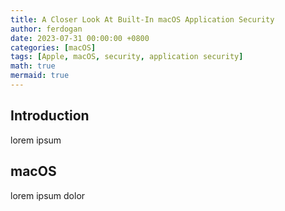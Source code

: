 ```yaml
---
title: A Closer Look At Built-In macOS Application Security
author: ferdogan
date: 2023-07-31 00:00:00 +0800
categories: [macOS]
tags: [Apple, macOS, security, application security]
math: true
mermaid: true
---
```


## Introduction
lorem ipsum

## macOS
lorem ipsum dolor